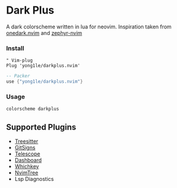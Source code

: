 # Dark Plus
A dark colorscheme written in lua for neovim. Inspiration taken
from [onedark.nvim](https://github.com/navarasu/onedark.nvim) and
[zephyr-nvim](https://github.com/glepnir/zephyr-nvim)

### Install 
```vim
" Vim-plug
Plug 'yong1le/darkplus.nvim'
```
```lua
-- Packer
use {"yong1le/darkplus.nvim"}
```
### Usage
```vim
colorscheme darkplus
```

## Supported Plugins
- [Treesitter](https://github.com/nvim-treesitter/nvim-treesitter)
- [GitSigns](https://github.com/lewis6991/gitsigns.nvim)
- [Telescope](https://github.com/nvim-telescope/telescope.nvim)
- [Dashboard](https://github.com/glepnir/dashboard-nvim)
- [Whichkey](https://github.com/folke/which-key.nvim)
- [NvimTree](https://github.com/kyazdani42/nvim-tree.lua)
- Lsp Diagnostics
